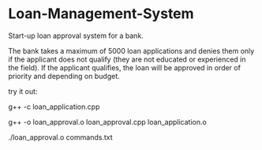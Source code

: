 # Loan-Management-System

Start-up loan approval system for a bank.

The bank takes a maximum of 5000 loan applications and denies them only if the applicant does not qualify (they are not educated or experienced in the field). If the 
applicant qualifies, the loan will be approved in order of priority and depending on budget.

try it out:

g++ -c loan_application.cpp

g++ -o loan_approval.o loan_approval.cpp loan_application.o

./loan_approval.o commands.txt

